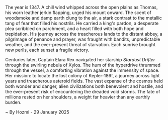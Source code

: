 
The year is 1347.  A chill wind whipped across the open plains as Thomas, his worn leather jerkin flapping, urged his mount onward.  The scent of woodsmoke and damp earth clung to the air, a stark contrast to the metallic tang of fear that filled his nostrils.  He carried a king's pardon, a desperate plea scribbled on parchment, and a heart filled with both hope and trepidation. His journey across the treacherous lands to the distant abbey, a pilgrimage of penance and prayer, was fraught with bandits, unpredictable weather, and the ever-present threat of starvation. Each sunrise brought new perils, each sunset a fragile victory.

Centuries later, Captain Elara Rex navigated her starship *Stardust Drifter* through the swirling nebula of Xylos.  The hum of the hyperdrive thrummed through the vessel, a comforting vibration against the immensity of space.  Her mission: to locate the lost colony of Kepler-186f, a journey across light years and treacherous asteroid fields.  The vast expanse of the cosmos held both wonder and danger, alien civilizations both benevolent and hostile, and the ever-present risk of encountering the dreaded void storms.  The fate of millions rested on her shoulders, a weight far heavier than any earthly burden.

~ By Hozmi - 29 January 2025
